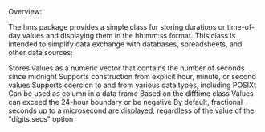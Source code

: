 Overview:

The hms package provides a simple class for storing durations or time-of-day values and displaying them in the hh:mm:ss format. This class is intended to simplify data exchange with databases, spreadsheets, and other data sources:

Stores values as a numeric vector that contains the number of seconds since midnight
Supports construction from explicit hour, minute, or second values
Supports coercion to and from various data types, including POSIXt
Can be used as column in a data frame
Based on the difftime class
Values can exceed the 24-hour boundary or be negative
By default, fractional seconds up to a microsecond are displayed, regardless of the value of the "digits.secs" option
